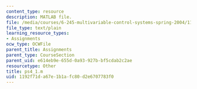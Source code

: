 ```yaml
---
content_type: resource
description: MATLAB file.
file: /media/courses/6-245-multivariable-control-systems-spring-2004/1192f71da67e1b1afc80d2e6707783f0_ps4_1.m
file_type: text/plain
learning_resource_types:
- Assignments
ocw_type: OCWFile
parent_title: Assignments
parent_type: CourseSection
parent_uid: e614eb9e-655d-0a93-927b-bf5cdab2c2ae
resourcetype: Other
title: ps4_1.m
uid: 1192f71d-a67e-1b1a-fc80-d2e6707783f0
---
```

